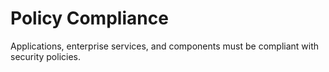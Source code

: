 # Policy Compliance

Applications, enterprise services, and components must be compliant with security policies.

